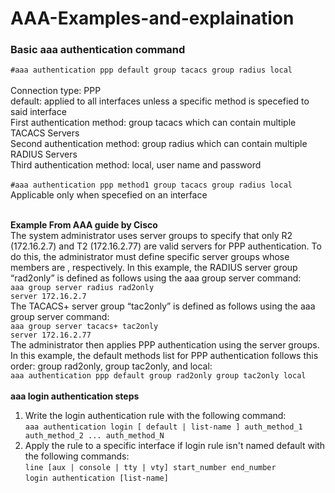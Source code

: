 # AAA-Examples-and-explaination

### Basic aaa authentication command
```#aaa authentication ppp default group tacacs group radius local```<br><br>
Connection type: PPP<br>
default: applied to all interfaces unless a specific method is specefied to said interface<br>
First authentication method: group tacacs which can contain multiple TACACS Servers<br>
Second authentication method: group radius which can contain multiple RADIUS Servers<br>
Third authentication method: local, user name and password<br><br>
```#aaa authentication ppp method1 group tacacs group radius local```<br>
Applicable only when specefied on an interface<br><br>

**Example From AAA guide by Cisco**<br>
The system administrator uses server groups to specify that only R2 (172.16.2.7) and T2 (172.16.2.77) are valid servers for PPP authentication. To do this, the administrator must define specific server groups whose members are , respectively. In this example, the RADIUS server group “rad2only” is defined as follows using the aaa group server command:<br>
```aaa group server radius rad2only```<br>
```server 172.16.2.7```<br>
The TACACS+ server group “tac2only” is defined as follows using the aaa group server command:<br>
```aaa group server tacacs+ tac2only```<br>
```server 172.16.2.77```<br>
The administrator then applies PPP authentication using the server groups. In this example, the default methods list for PPP authentication follows this order: group rad2only, group tac2only, and local:<br>
```aaa authentication ppp default group rad2only group tac2only local```<br><br>
**aaa login authentication steps**<br>
   1. Write the login authentication rule with the following command:<br>
```aaa authentication login [ default | list-name ] auth_method_1 auth_method_2 ... auth_method_N```<br>
   2. Apply the rule to a specific interface if login rule isn't named default with the following commands:<br>
```line [aux | console | tty | vty] start_number end_number```<br>
```login authentication [list-name]```<br>

